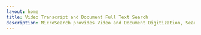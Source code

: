 ```yaml
---
layout: home
title: Video Transcript and Document Full Text Search
description: MicroSearch provides Video and Document Digitization, Search, and SEO for a wide variety of clients in the professional, educational, and labor sectors.
---
```

